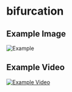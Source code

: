 # bifurcation
## Example Image
![Example](https://farm1.staticflickr.com/813/41526985041_18c46f9489_o_d.png)

## Example Video
[![Example Video](https://img.youtube.com/vi/KkKKuQFebqI/0.jpg)](https://www.youtube.com/watch?v=KkKKuQFebqI)
